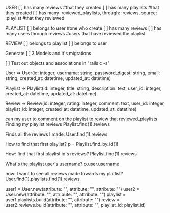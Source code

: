 USER
[ ] has many reviews #that they created
[ ] has many playlists #that they created 
[ ] has many :reviewed_playlists, through: :reviews, source: :playlist #that they reviewed

PLAYLIST
[ ] belongs to user #one who create 
[ ] has many reviews
[ ] has many users through reviews #users that have reviewed the playlist

REVIEW
[ ] belongs to playlist
[ ] belongs to user

Generate 
[ ] 3 Models and it's migrations

[ ] Test out objects and associations in "rails c -s"


User  => User(id: integer, username: string, password_digest: string, email: string, created_at: datetime, updated_at: datetime) 

Playlist => Playlist(id: integer, title: string, description: text, user_id: integer, created_at: datetime, updated_at: datetime) 

Review => Review(id: integer, rating: integer, comment: text, user_id: integer, playlist_id: integer, created_at: datetime, updated_at: datetime) 

can my user to comment on the playlist to review that reviewed_playlists
Finding my playlist reviews
 Playlist.find(1).reviews
 <!--  Playlist Load (0.1ms)  SELECT "playlists".* FROM "playlists" WHERE "playlists"."id" = ? LIMIT ?  [["id", 1], ["LIMIT", 1]]
  Review Load (0.2ms)  SELECT "reviews".* FROM "reviews" WHERE "reviews"."playlist_id" = ? /* loading for inspect */ LIMIT ?  [["playlist_id", 1], ["LIMIT", 11]]
 => #<ActiveRecord::Associations::CollectionProxy [#<Review id: 1, rating: 4, comment: "a recommendation", user_id: 1, playlist_id: 1, created_at: "2021-02-10 06:47:02.415779000 +0000", updated_at: "2021-02-10 06:47:02.415779000 +0000">]> 
2.6.1 :088 >  -->
Finds all the reviews I made.
User.find(1).reviews
  <!-- User Load (0.1ms)  SELECT "users".* FROM "users" WHERE "users"."id" = ? LIMIT ?  [["id", 1], ["LIMIT", 1]]
  Review Load (0.2ms)  SELECT "reviews".* FROM "reviews" WHERE "reviews"."user_id" = ? /* loading for inspect */ LIMIT ?  [["user_id", 1], ["LIMIT", 11]]
 => #<ActiveRecord::Associations::CollectionProxy [#<Review id: 1, rating: 4, comment: "a recommendation", user_id: 1, playlist_id: 1, created_at: "2021-02-10 06:47:02.415779000 +0000", updated_at: "2021-02-10 06:47:02.415779000 +0000">]>  -->
How to find that first playlist?
p = Playlist.find_by_id(1)

How: find that first playlist id's reviews?
Playlist.find(1).reviews
  <!-- Playlist Load (0.1ms)  SELECT "playlists".* FROM "playlists" WHERE "playlists"."id" = ? LIMIT ?  [["id", 1], ["LIMIT", 1]]
  Review Load (0.3ms)  SELECT "reviews".* FROM "reviews" WHERE "reviews"."playlist_id" = ? /* loading for inspect */ LIMIT ?  [["playlist_id", 1], ["LIMIT", 11]]
 => #<ActiveRecord::Associations::CollectionProxy [#<Review id: 1, rating: 4, comment: "a recommendation", user_id: 1, playlist_id: 1, created_at: "2021-02-10 06:47:02.415779000 +0000", updated_at: "2021-02-10 06:47:02.415779000 +0000">]> 
2.6.1 :138 >  -->

What's the playlist user's username?
p.user.username 
  <!-- User Load (2.5ms)  SELECT "users".* FROM "users" WHERE "users"."id" = ? LIMIT ?  [["id", 1], ["LIMIT", 1]]
 => "Yuri"  -->
how: I want to see all reviews made towards my platlist?
User.find(1).playlists.find(1).reviews
 <!-- => #<ActiveRecord::Associations::CollectionProxy [#<Review id: 1, rating: 4, comment: "a recommendation", user_id: 1, playlist_id: 1, created_at: "2021-02-10 06:4 -->


 user1 = User.new(attribute: "", attribute: "", attribute: "")
user2 = User.new(attribute: "", attribute: "", attribute: "")
playlist = user1.playlists.build(attribute: "", attribute: "")
review = user2.reviews.build(attribute: "", attribute: "", playlist_id: playlist.id)

<!-- 2.6.1 :023 > user1
 => #<User id: 1, username: "Dom", password_digest: [FILTERED], email: "dom@test.com", created_at: "2021-02-10 16:53:09.382518000 +0000", updated_at: "2021-02-10 16:53:09.382518000 +0000"> 
2.6.1 :024 > user2
 => #<User id: 2, username: "Marcy", password_digest: [FILTERED], email: "marcy@test.com", created_at: "2021-02-10 16:53:27.158590000 +0000", updated_at: "2021-02-10 16:53:27.158590000 +0000"> 
2.6.1 :025 > playlist
 => #<Playlist id: 1, title: "Dom's Playlist", description: "Always Fun", user_id: 1, created_at: "2021-02-10 16:53:09.540287000 +0000", updated_at: "2021-02-10 16:53:09.540287000 +0000"> 
2.6.1 :026 > review
 => #<Review id: 1, rating: 4, comment: "amazing playlist", user_id: 2, playlist_id: 1, created_at: "2021-02-10 17:01:52.764977000 +0000", updated_at: "2021-02-10 17:01:52.764977000 +0000"> 
2.6.1 :027 > user1.reviewed_playlists
  Playlist Load (1.7ms)  SELECT "playlists".* FROM "playlists" INNER JOIN "reviews" ON "playlists"."id" = "reviews"."playlist_id" WHERE "reviews"."user_id" = ? /* loading for inspect */ LIMIT ?  [["user_id", 1], ["LIMIT", 11]]
 => #<ActiveRecord::Associations::CollectionProxy []> 
2.6.1 :028 > user2.reviewed_playlists
  Playlist Load (0.4ms)  SELECT "playlists".* FROM "playlists" INNER JOIN "reviews" ON "playlists"."id" = "reviews"."playlist_id" WHERE "reviews"."user_id" = ? /* loading for inspect */ LIMIT ?  [["user_id", 2], ["LIMIT", 11]]
 => #<ActiveRecord::Associations::CollectionProxy [#<Playlist id: 1, title: "Dom's Playlist", description: "Always Fun", user_id: 1, created_at: "2021-02-10 16:53:09.540287000 +0000", updated_at: "2021-02-10 16:53:09.540287000 +0000">]> 
2.6.1 :029 >  -->

<!-- 2.6.1 :026 > review
 => #<Review id: 1, rating: 4, comment: "amazing playlist", user_id: 2, playlist_id: 1, created_at: "2021-02-10 17:01:52.764977000 +0000", updated_at: "2021-02-10 17:01:52.764977000 +0000"> 
2.6.1 :027 > user1.reviewed_playlists
  Playlist Load (1.7ms)  SELECT "playlists".* FROM "playlists" INNER JOIN "reviews" ON "playlists"."id" = "reviews"."playlist_id" WHERE "reviews"."user_id" = ? /* loading for inspect */ LIMIT ?  [["user_id", 1], ["LIMIT", 11]]
 => #<ActiveRecord::Associations::CollectionProxy []> 
2.6.1 :028 > user2.reviewed_playlists
  Playlist Load (0.4ms)  SELECT "playlists".* FROM "playlists" INNER JOIN "reviews" ON "playlists"."id" = "reviews"."playlist_id" WHERE "reviews"."user_id" = ? /* loading for inspect */ LIMIT ?  [["user_id", 2], ["LIMIT", 11]]
 => #<ActiveRecord::Associations::CollectionProxy [#<Playlist id: 1, title: "Dom's Playlist", description: "Always Fun", user_id: 1, created_at: "2021-02-10 16:53:09.540287000 +0000", updated_at: "2021-02-10 16:53:09.540287000 +0000">]> 
2.6.1 :029 > user1.playlists
  Playlist Load (1.7ms)  SELECT "playlists".* FROM "playlists" WHERE "playlists"."user_id" = ? /* loading for inspect */ LIMIT ?  [["user_id", 1], ["LIMIT", 11]]
 => #<ActiveRecord::Associations::CollectionProxy [#<Playlist id: 1, title: "Dom's Playlist", description: "Always Fun", user_id: 1, created_at: "2021-02-10 16:53:09.540287000 +0000", updated_at: "2021-02-10 16:53:09.540287000 +0000">]> 
2.6.1 :030 > user2.playlists
  Playlist Load (0.2ms)  SELECT "playlists".* FROM "playlists" WHERE "playlists"."user_id" = ? /* loading for inspect */ LIMIT ?  [["user_id", 2], ["LIMIT", 11]]
 => #<ActiveRecord::Associations::CollectionProxy []> 
2.6.1 :031 > user2.reviews
  Review Load (2.0ms)  SELECT "reviews".* FROM "reviews" WHERE "reviews"."user_id" = ? /* loading for inspect */ LIMIT ?  [["user_id", 2], ["LIMIT", 11]]
 => #<ActiveRecord::Associations::CollectionProxy [#<Review id: 1, rating: 4, comment: "amazing playlist", user_id: 2, playlist_id: 1, created_at: "2021-02-10 17:01:52.764977000 +0000", updated_at: "2021-02-10 17:01:52.764977000 +0000">]> 
2.6.1 :032 > user1.reviews
  Review Load (0.2ms)  SELECT "reviews".* FROM "reviews" WHERE "reviews"."user_id" = ? /* loading for inspect */ LIMIT ?  [["user_id", 1], ["LIMIT", 11]]
 => #<ActiveRecord::Associations::CollectionProxy []> 
2.6.1 :033 > review
 => #<Review id: 1, rating: 4, comment: "amazing playlist", user_id: 2, playlist_id: 1, created_at: "2021-02-10 17:01:52.764977000 +0000", updated_at: "2021-02-10 17:01:52.764977000 +0000"> 
2.6.1 :034 >  -->